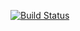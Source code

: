 [![Build Status](https://travis-ci.org/ScarlettOverkill/myDemoApp.svg?branch=master)](https://travis-ci.org/ScarlettOverkill/myDemoApp)

